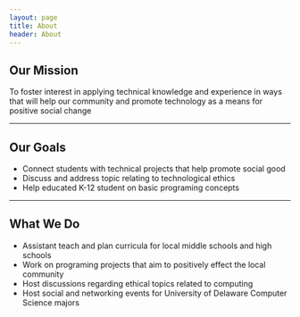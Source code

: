 ```yaml
---
layout: page
title: About
header: About
---
```

## Our Mission
To foster interest in applying technical knowledge and experience in ways
that will help our community and promote technology as a means for positive
social change

* * *

## Our Goals
* Connect students with technical projects that help promote social
  good
* Discuss and address topic relating to technological ethics
* Help educated K-12 student on basic programing concepts

* * *

## What We Do
* Assistant teach and plan curricula for local middle schools and high schools
* Work on programing projects that aim to positively effect the local community
* Host discussions regarding ethical topics related to computing
* Host social and networking events for University of Delaware Computer Science majors
